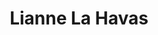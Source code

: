 ---
title: "Lianne La Havas"
summary: "Lianne La Havas is the self-titled third studio album by English singer Lianne La Havas. The album was released on 17 July 2020. Released after a five-year hiatus and written following La Havas' break-up, the album was inspired by the life cycle of nature and its ability to thrive, go away, and come back stronger. Recording of the album took place between October 2019 and December 2019, with sessions taking place in London, Bath and New York. The album's production was handled by La Havas along with long-term collaborator Matt Hales, co-producers Beni Giles, Sam Crowe and guest co-producer Mura Masa.
Lianne La Havas is a concept album with a song cycle that depicts the stages of a relationship, from early romance to demise. The album's musical style was inspired by Milton Nascimento, Joni Mitchell, Jaco Pastorius, Al Green, and Destiny's Child, resulting in a predominately neo soul album with elements of jazz and folk. Upon release, the album was met with rave reviews from critics, who praised the album's eclectic musical style and lyrical exploration."
slug: "lianne-la-havas"
image: "lianne-la-havas.jpg"
apple_music_artist_url: "https://music.apple.com/gb/artist/lianne-la-havas/469983553"
wikipedia_url: "https://en.wikipedia.org/wiki/Lianne_La_Havas_(album)"
---